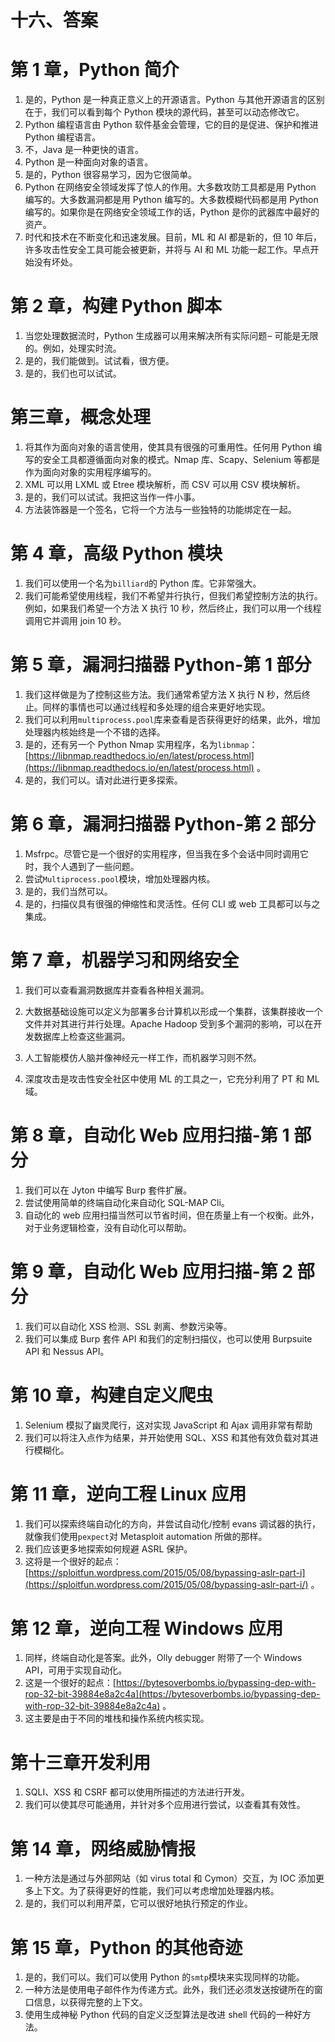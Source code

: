 # 十六、答案

# 第 1 章，Python 简介

1.  是的，Python 是一种真正意义上的开源语言。Python 与其他开源语言的区别在于，我们可以看到每个 Python 模块的源代码，甚至可以动态修改它。
2.  Python 编程语言由 Python 软件基金会管理，它的目的是促进、保护和推进 Python 编程语言。
3.  不，Java 是一种更快的语言。
4.  Python 是一种面向对象的语言。
5.  是的，Python 很容易学习，因为它很简单。
6.  Python 在网络安全领域发挥了惊人的作用。大多数攻防工具都是用 Python 编写的。大多数漏洞都是用 Python 编写的。大多数模糊代码都是用 Python 编写的。如果你是在网络安全领域工作的话，Python 是你的武器库中最好的资产。
7.  时代和技术在不断变化和迅速发展。目前，ML 和 AI 都是新的，但 10 年后，许多攻击性安全工具可能会被更新，并将与 AI 和 ML 功能一起工作。早点开始没有坏处。

# 第 2 章，构建 Python 脚本

1.  当您处理数据流时，Python 生成器可以用来解决所有实际问题 – 可能是无限的。例如，处理实时流。
2.  是的，我们能做到。试试看，很方便。
3.  是的，我们也可以试试。

# 第三章，概念处理

1.  将其作为面向对象的语言使用，使其具有很强的可重用性。任何用 Python 编写的安全工具都遵循面向对象的模式。Nmap 库、Scapy、Selenium 等都是作为面向对象的实用程序编写的。
2.  XML 可以用 LXML 或 Etree 模块解析，而 CSV 可以用 CSV 模块解析。
3.  是的，我们可以试试。我把这当作一件小事。
4.  方法装饰器是一个签名，它将一个方法与一些独特的功能绑定在一起。

# 第 4 章，高级 Python 模块

1.  我们可以使用一个名为`billiard`的 Python 库。它非常强大。
2.  我们可能希望使用线程，我们不希望并行执行，但我们希望控制方法的执行。例如，如果我们希望一个方法 X 执行 10 秒，然后终止，我们可以用一个线程调用它并调用 join 10 秒。

# 第 5 章，漏洞扫描器 Python-第 1 部分

1.  我们这样做是为了控制这些方法。我们通常希望方法 X 执行 N 秒，然后终止。同样的事情也可以通过线程和多处理的组合来更好地实现。
2.  我们可以利用`multiprocess.pool`库来查看是否获得更好的结果，此外，增加处理器内核始终是一个不错的选择。
3.  是的，还有另一个 Python Nmap 实用程序，名为`libnmap`：[https://libnmap.readthedocs.io/en/latest/process.html](https://libnmap.readthedocs.io/en/latest/process.html) 。
4.  是的，我们可以。请对此进行更多探索。

# 第 6 章，漏洞扫描器 Python-第 2 部分

1.  Msfrpc。尽管它是一个很好的实用程序，但当我在多个会话中同时调用它时，我个人遇到了一些问题。
2.  尝试`Multiprocess.pool`模块，增加处理器内核。
3.  是的，我们当然可以。
4.  是的，扫描仪具有很强的伸缩性和灵活性。任何 CLI 或 web 工具都可以与之集成。

# 第 7 章，机器学习和网络安全

1.  我们可以查看漏洞数据库并查看各种相关漏洞。
2.  大数据基础设施可以定义为部署多台计算机以形成一个集群，该集群接收一个文件并对其进行并行处理。Apache Hadoop 受到多个漏洞的影响，可以在开发数据库上检查这些漏洞。

4.  人工智能模仿人脑并像神经元一样工作，而机器学习则不然。
5.  深度攻击是攻击性安全社区中使用 ML 的工具之一，它充分利用了 PT 和 ML 域。

# 第 8 章，自动化 Web 应用扫描-第 1 部分

1.  我们可以在 Jyton 中编写 Burp 套件扩展。
2.  尝试使用简单的终端自动化来自动化 SQL-MAP Cli。
3.  自动化的 web 应用扫描当然可以节省时间，但在质量上有一个权衡。此外，对于业务逻辑检查，没有自动化可以帮助。

# 第 9 章，自动化 Web 应用扫描-第 2 部分

1.  我们可以自动化 XSS 检测、SSL 剥离、参数污染等。
2.  我们可以集成 Burp 套件 API 和我们的定制扫描仪，也可以使用 Burpsuite API 和 Nessus API。

# 第 10 章，构建自定义爬虫

1.  Selenium 模拟了幽灵爬行，这对实现 JavaScript 和 Ajax 调用非常有帮助
2.  我们可以将注入点作为结果，并开始使用 SQL、XSS 和其他有效负载对其进行模糊化。

# 第 11 章，逆向工程 Linux 应用

1.  我们可以探索终端自动化的方向，并尝试自动化/控制 evans 调试器的执行，就像我们使用`pexpect`对 Metasploit automation 所做的那样。
2.  我们应该更多地探索如何规避 ASRL 保护。
3.  这将是一个很好的起点：[https://sploitfun.wordpress.com/2015/05/08/bypassing-aslr-part-i](https://sploitfun.wordpress.com/2015/05/08/bypassing-aslr-part-i/) 。

# 第 12 章，逆向工程 Windows 应用

1.  同样，终端自动化是答案。此外，Olly debugger 附带了一个 Windows API，可用于实现自动化。
2.  这是一个很好的起点：[https://bytesoverbombs.io/bypassing-dep-with-rop-32-bit-39884e8a2c4a](https://bytesoverbombs.io/bypassing-dep-with-rop-32-bit-39884e8a2c4a) 。
3.  这主要是由于不同的堆栈和操作系统内核实现。

# 第十三章开发利用

1.  SQLI、XSS 和 CSRF 都可以使用所描述的方法进行开发。
2.  我们可以使其尽可能通用，并针对多个应用进行尝试，以查看其有效性。

# 第 14 章，网络威胁情报

1.  一种方法是通过与外部网站（如 virus total 和 Cymon）交互，为 IOC 添加更多上下文。为了获得更好的性能，我们可以考虑增加处理器内核。
2.  是的，我们可以利用芹菜，它可以很好地执行预定的作业。

# 第 15 章，Python 的其他奇迹

1.  是的，我们可以。我们可以使用 Python 的`smtp`模块来实现同样的功能。
2.  一种方法是使用电子邮件作为传递方式。此外，我们还必须发送按键所在的窗口信息，以获得完整的上下文。
3.  使用生成神秘 Python 代码的自定义泛型算法是改进 shell 代码的一种好方法。